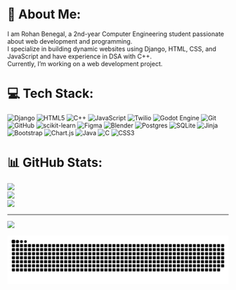 # 💫 About Me:
I am Rohan Benegal, a 2nd-year Computer Engineering student passionate about web development and programming.  
I specialize in building dynamic websites using Django, HTML, CSS, and JavaScript and have experience in DSA with C++.  
Currently, I’m working on a web development project.

# 💻 Tech Stack:
![Django](https://img.shields.io/badge/django-%23092E20.svg?style=plastic&logo=django&logoColor=white) 
![HTML5](https://img.shields.io/badge/html5-%23E34F26.svg?style=plastic&logo=html5&logoColor=white) 
![C++](https://img.shields.io/badge/c++-%2300599C.svg?style=plastic&logo=c%2B%2B&logoColor=white) 
![JavaScript](https://img.shields.io/badge/javascript-%23323330.svg?style=plastic&logo=javascript&logoColor=%23F7DF1E) 
![Twilio](https://img.shields.io/badge/Twilio-F22F46?style=plastic&logo=Twilio&logoColor=white) 
![Godot Engine](https://img.shields.io/badge/GODOT-%23FFFFFF.svg?style=plastic&logo=godot-engine) 
![Git](https://img.shields.io/badge/git-%23F05033.svg?style=plastic&logo=git&logoColor=white) 
![GitHub](https://img.shields.io/badge/github-%23121011.svg?style=plastic&logo=github&logoColor=white) 
![scikit-learn](https://img.shields.io/badge/scikit--learn-%23F7931E.svg?style=plastic&logo=scikit-learn&logoColor=white) 
![Figma](https://img.shields.io/badge/figma-%23F24E1E.svg?style=plastic&logo=figma&logoColor=white) 
![Blender](https://img.shields.io/badge/blender-%23F5792A.svg?style=plastic&logo=blender&logoColor=white) 
![Postgres](https://img.shields.io/badge/postgres-%23316192.svg?style=plastic&logo=postgresql&logoColor=white) 
![SQLite](https://img.shields.io/badge/sqlite-%2307405e.svg?style=plastic&logo=sqlite&logoColor=white) 
![Jinja](https://img.shields.io/badge/jinja-white.svg?style=plastic&logo=jinja&logoColor=black) 
![Bootstrap](https://img.shields.io/badge/bootstrap-%238511FA.svg?style=plastic&logo=bootstrap&logoColor=white) 
![Chart.js](https://img.shields.io/badge/chart.js-F5788D.svg?style=plastic&logo=chart.js&logoColor=white) 
![Java](https://img.shields.io/badge/java-%23ED8B00.svg?style=plastic&logo=openjdk&logoColor=white) 
![C](https://img.shields.io/badge/c-%2300599C.svg?style=plastic&logo=c&logoColor=white) 
![CSS3](https://img.shields.io/badge/css3-%231572B6.svg?style=plastic&logo=css3&logoColor=white)

# 📊 GitHub Stats:
![](https://github-readme-stats.vercel.app/api?username=rohanbagel&theme=shadow_blue&hide_border=false&include_all_commits=true&count_private=false)<br/>
![](https://github-readme-streak-stats.herokuapp.com/?user=rohanbagel&theme=shadow_blue&hide_border=false)<br/>
![](https://github-readme-stats.vercel.app/api/top-langs/?username=rohanbagel&theme=shadow_blue&hide_border=false&include_all_commits=true&count_private=false&layout=compact)

---
[![](https://visitcount.itsvg.in/api?id=rohanbagel&icon=0&color=0)](https://visitcount.itsvg.in)

<div align ="center">
  
  ![snake gif](https://github.com/rohanbagel/rohanbagel/blob/output/github-snake.svg)
</div>


<!-- Proudly created with GPRM ( https://gprm.itsvg.in ) -->
